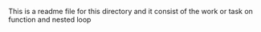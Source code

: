 This is a readme file for this directory and it consist of the work or task on function and nested loop
